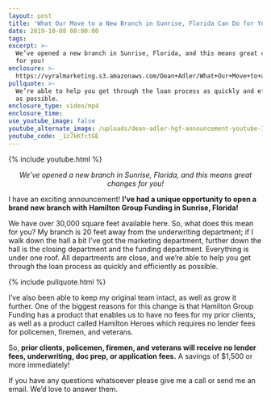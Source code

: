 ```yaml
---
layout: post
title: 'What Our Move to a New Branch in Sunrise, Florida Can Do for You'
date: 2019-10-08 00:00:00
tags:
excerpt: >-
  We’ve opened a new branch in Sunrise, Florida, and this means great changes
  for you!
enclosure: >-
  https://vyralmarketing.s3.amazonaws.com/Dean+Adler/What+Our+Move+to+a+New+Branch+in+Sunrise%2C+Florida+Can+Do+for+You.mp4
pullquote: >-
  We’re able to help you get through the loan process as quickly and efficiently
  as possible.
enclosure_type: video/mp4
enclosure_time:
use_youtube_image: false
youtube_alternate_image: /uploads/dean-adler-hgf-announcement-youtube-1.png
youtube_code: _1z7kKfctGE
---
```


{% include youtube.html %}

<p style="text-align: center;"><em>We’ve opened a new branch in Sunrise, Florida, and this means great changes for you!</em></p>

I have an exciting announcement\! **I’ve had a unique opportunity to open a brand new branch with Hamilton Group Funding in Sunrise, Florida\!**

We have over 30,000 square feet available here. So, what does this mean for you? My branch is 20 feet away from the underwriting department; if I walk down the hall a bit I’ve got the marketing department, further down the hall is the closing department and the funding department. Everything is under one roof. All departments are close, and we’re able to help you get through the loan process as quickly and efficiently as possible.&nbsp;

{% include pullquote.html %}

I’ve also been able to keep my original team intact, as well as grow it further. One of the biggest reasons for this change is that Hamilton Group Funding has a product that enables us to have no fees for my prior clients, as well as a product called Hamilton Heroes which requires no lender fees for policemen, firemen, and veterans.&nbsp;

So, **prior clients, policemen, firemen, and veterans will receive no lender fees, underwriting, doc prep, or application fees.** A savings of $1,500 or more immediately\!

If you have any questions whatsoever please give me a call or send me an email. We’d love to answer them.